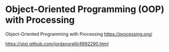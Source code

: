 # Object-Oriented Programming (OOP) with Processing
Object-Oriented Programming with Processing
https://processing.org/

https://gist.github.com/jordanorelli/4992290.html
